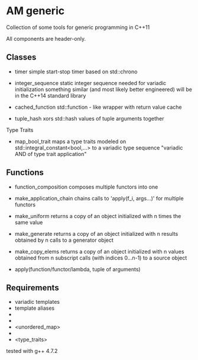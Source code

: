 AM generic
==========

Collection of some tools for generic programming in C++11

All components are header-only.


Classes
-------
- timer
  simple start-stop timer based on std::chrono
  
- integer_sequence
  static integer sequence needed for variadic initialization
  something similar (and most likely better engineered) will be in the C++14
  standard library
  
- cached_function
  std::function - like wrapper with return value cache
    
- tuple_hash 
  xors std::hash values of tuple arguments together

Type Traits
- map_bool_trait
  maps a type traits modeled on std::integral_constant<bool,...> to
  a variadic type sequence "variadic AND of type trait application" 


Functions
---------
- function_composition
  composes multiple functors into one

- make_application_chain
  chains calls to 'apply(f_i, args...)' for multiple functors 

- make_uniform
  returns a copy of an object initialized with n times the same value 

- make_generate
  returns a copy of an object initialized with n results obtained by 
  n calls to a generator object
  
- make_copy_elems
  returns a copy of an object initialized with n values obtained from n
  subscript calls (with indices 0...n-1) to a source object
  

- apply(function/functor/lambda, tuple of arguments)


Requirements
------------
 - variadic templates
 - template aliases
 - <tuple>
 - <array>
 - <unordered_map>
 - <chrono>
 - <type_traits>

tested with g++ 4.7.2
